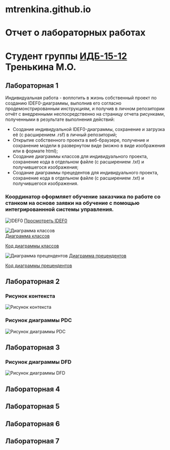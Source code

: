 # mtrenkina.github.io
# Отчет о лабораторных работах
# Студент группы [ИДБ-15-12](https://github.com/stankin/design-2018/wiki/list-idb-15-12) Тренькина М.О.

## Лабораторная 1
Индивидуальная работа - воплотить в жизнь собственный проект по созданию IDEF0-диаграммы, выполнив его согласно продемонстрированным инструкциям, и получив в личном репозитории отчёт с внедренными неспосредственно на страницу отчета рисунками, полученными в результате выполнения действий:
 - Создание индивидуальной IDEF0-диаграммы, сохранение и загрузка её (c расширением .rsf) в личный репозиторий;
 - Открытие собственного проекта в веб-браузере, получение и сохранение модели в развернутом виде (можно в виде изображения или в формате html);
 - Создание диаграммы классов для индивидуального проекта, сохранение кода в отдельном файле (с расширением .txt) и получившегося изображения;
 - Создание диаграммы прецедентов для индивидуального проекта, сохранение кода в отдельном файле (с расширением .txt) и получившегося изображения.

### Координатор оформляет обучение заказчика по работе со станком на основе заявки на обучение с помощью интегрированнной системы управления.
 
![IDEF0](https://github.com/mtrenkina/mtrenkina.github.io/blob/master/model.png)
[Просмотреть IDEF0](http://127.0.0.1:50220/idef0/index.html?id=3)

![Диаграмма классов](https://github.com/mtrenkina/mtrenkina.github.io/blob/master/POynJlim64Vd-XIVEe748Kgv01kpbLWqgXCZEn43Gg8j4cD640C39t3X7pMY95pXvnlnELwG_eC7Fx_lsLwuMjgwARLmwwAwaLQMb6df7Ds9sL9cwsjhcYg_CDfOkbeLjHApSslDRI9BpGgBnkRA_aNt8bNcUCM8CJpW7teCy64RTtEIZYxv3i8B1cOTFjdfUOtuWCSmkIs53SFD97p3Kz.png)  
[Диаграмма классов](http://www.plantuml.com/plantuml/png/POynJlim64Vd-XIVEe748Kgv01kpbLWqgXCZEn43Gg8j4cD640C39t3X7pMY95pXvnlnELwG_eC7Fx_lsLwuMjgwARLmwwAwaLQMb6df7Ds9sL9cwsjhcYg_CDfOkbeLjHApSslDRI9BpGgBnkRA_aNt8bNcUCM8CJpW7teCy64RTtEIZYxv3i8B1cOTFjdfUOtuWCSmkIs53SFD97p3KzZXXntFpf7Hm8Ujm5juZ54sZg555xQ44Vkm2q_9GKSdU8uzdllYJ8p_vvmHtZdIOP_UaEg40tmSme7LVXe_vU-jYbnHLjXCAx5GLTwKlm00)  

[Код диаграммы классов](https://github.com/mtrenkina/mtrenkina.github.io/blob/master/text1)

![Диаграмма прецендентов](https://github.com/mtrenkina/mtrenkina.github.io/blob/master/fP51Ji9058RNp2bUkj85YGSmXkAQX9thIJj2G-cOwH0NOY9WufAjSQ4UeI0aZT9wXJStyiyKbBrfsixyyxt_Vttjv5OQEncd8XybsOqqSamoijhGdMXrPJGQ63t9uakTGheQ9bQ9LcYClcsKRWe4e3QnCiVI_P7V95UHpDM_7LDrRSbgCibWQ2bEZ8fieZFHzDi_8vbJmEzSy8fhD-UAI_xa.png)
[Диаграмма прецендентов](http://www.plantuml.com/plantuml/png/fP51Ji9058RNp2bUkj85YGSmXkAQX9thIJj2G-cOwH0NOY9WufAjSQ4UeI0aZT9wXJStyiyKbBrfsixyyxt_Vttjv5OQEncd8XybsOqqSamoijhGdMXrPJGQ63t9uakTGheQ9bQ9LcYClcsKRWe4e3QnCiVI_P7V95UHpDM_7LDrRSbgCibWQ2bEZ8fieZFHzDi_8vbJmEzSy8fhD-UAI_xaCjW3lJtmvXwuvWyy2zxXgh3Rafj1sF86xpclkGuEjatH2w0Qn8PB51HWiFjrRfXdhg1llNNfGzQ8g3o_H034cGTsN91RyBTlOSrVa2eSBWDn65NOEBwwHv-wEp1e5BOhjt1FVqLzQhVf93mLkB6adi0ipgTOzKKFmlG2touwAelndty0)


[Код диаграммы прецендентов](https://github.com/mtrenkina/mtrenkina.github.io/blob/master/text2)

## Лабораторная 2

### Рисунок контекста

![Рисунок контекста](https://github.com/mtrenkina/mtrenkina.github.io/blob/master/model21.png)

### Рисунок диаграммы PDC

![Рисунок диаграммы PDC](https://github.com/mtrenkina/mtrenkina.github.io/blob/master/model22.png)

## Лабораторная 3

### Рисунок диаграммы DFD

![Рисунок диаграммы DFD](https://github.com/mtrenkina/mtrenkina.github.io/blob/master/model23.png)

## Лабораторная 4

## Лабораторная 5

## Лабораторная 6

## Лабораторная 7

